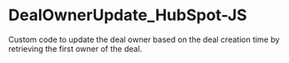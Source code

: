 # DealOwnerUpdate_HubSpot-JS
Custom code to update the deal owner based on the deal creation time by retrieving the first owner of the deal.

